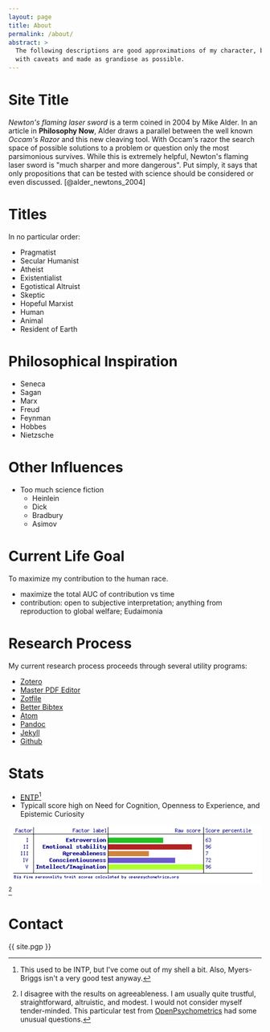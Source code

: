 ```yaml
---
layout: page
title: About
permalink: /about/
abstract: >
  The following descriptions are good approximations of my character, but always
  with caveats and made as grandiose as possible.
---
```


# Site Title
*Newton's flaming laser sword* is a term coined in 2004 by Mike Alder. In an article in __Philosophy Now__, Alder draws a parallel between the well known *Occam's Razor* and this new cleaving tool. With Occam's razor the search space of possible solutions to a problem or question only the most parsimonious survives. While this is extremely helpful, Newton's flaming laser sword is "much sharper and more dangerous". Put simply, it says that only propositions that can be tested with science should be considered or even discussed.  [@alder_newtons_2004]

# Titles
In no particular order:

- Pragmatist
- Secular Humanist
- Atheist
- Existentialist
- Egotistical Altruist
- Skeptic
- Hopeful Marxist
- Human
- Animal
- Resident of Earth

# Philosophical Inspiration
- Seneca
- Sagan
- Marx
- Freud
- Feynman
- Hobbes
- Nietzsche

# Other Influences
- Too much science fiction
  - Heinlein
  - Dick
  - Bradbury
  - Asimov

# Current Life Goal
To maximize my contribution to the human race.

- maximize the total AUC of contribution vs time
- contribution: open to subjective interpretation; anything from reproduction to global welfare; Eudaimonia

# Research Process
My current research process proceeds through several utility programs:

- [Zotero][]
- [Master PDF Editor][]
- [Zotfile][]
- [Better Bibtex][]
- [Atom][]
- [Pandoc][]
- [Jekyll][]
- [Github][]

# Stats

- [ENTP][][^1]
- Typicall score high on Need for Cognition, Openness to Experience, and Epistemic Curiosity

![Big Five personality results.](/assets/img/big5.png) [^2]

# Contact

{{ site.pgp }}

<!--notes-->
[^1]: This used to be INTP, but I've come out of my shell a bit. Also, Myers-Briggs isn't a very good test anyway.
[^2]: I disagree with the results on agreeableness. I am usually quite trustful, straightforward, altruistic, and modest. I would not consider myself tender-minded. This particular test from [OpenPsychometrics][] had some unusual questions.

<!--links-->
[ENTP]: https://www.16personalities.com/entp-personality
[OpenPsychometrics]: https://openpsychometrics.org
[Zotero]: https://www.zotero.org/
[Master PDF Editor]: https://code-industry.net/masterpdfeditor/
[Zotfile]: https://zotfile.com/
[Atom]: https://atom.io/
[Better Bibtex]: https://retorque.re/zotero-better-bibtex/
[Jekyll]: https://jekyllrb.com/
[Github]: https://github.com
[Pandoc]: https://pandoc.org
